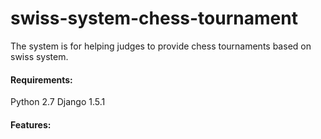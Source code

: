 swiss-system-chess-tournament
=============================

The system is for helping judges to provide chess tournaments based on swiss system.

#### Requirements:
Python 2.7
Django 1.5.1

#### Features:


